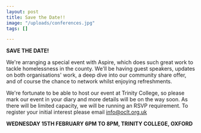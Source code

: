 ```yaml
---
layout: post
title: Save the Date!!
image: "/uploads/conferences.jpg"
tags: []

---
```

**SAVE THE DATE!**

We're arranging a special event with Aspire, which does such great work to tackle homelessness in the county. We'll be having guest speakers, updates on both organisations' work, a deep dive into our community share offer, and of course the chance to network whilst enjoying refreshments.

We're fortunate to be able to host our event at Trinity College, so please mark our event in your diary and more details will be on the way soon. As there will be limited capacity, we will be running an RSVP requirement. To register your initial interest please email info@oclt.org.uk

**WEDNESDAY 15TH FEBRUARY 6PM TO 8PM, TRINITY COLLEGE, OXFORD**